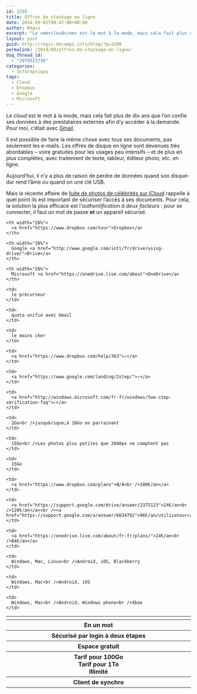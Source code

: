 ```yaml
---
id: 3209
title: Offres de stockage en ligne
date: 2014-09-02T00:47:00+00:00
author: Régis
excerpt: "Le <em>cloud</em> est le mot à la mode, mais cela fait plus de dix ans que l'on confie ses données à des prestataires externes afin d'y accéder à la demande. Aujourd'hui, il est possible de faire la même chose avec tous ses documents, pas seulement les courriers. Les offres de disque en ligne sont devenues très abordables et de plus en plus complètes."
layout: post
guid: http://regis.decamps.info/blog/?p=3209
permalink: /2014/09/offres-de-stockage-en-ligne/
dsq_thread_id:
  - "2979523736"
categories:
  - Informatique
tags:
  - Cloud
  - Dropbox
  - Google
  - Microsoft
---
```

Le _cloud_ est le mot à la mode, mais cela fait plus de dix ans que l&rsquo;on confie ses données à des prestataires externes afin d&rsquo;y accéder à la demande. Pour moi, c&rsquo;était avec [Gmail](http://mail.google.com/).

Il est possible de faire la même chose avec tous ses documents, pas seulement les e-mails. Les offres de disque en ligne sont devenues très abordables – voire gratuites pour les usages peu intensifs – et de plus en plus complètes, avec traitement de texte, tableur, éditeur photo, etc. en ligne.

Aujourd&rsquo;hui, il n&rsquo;y a plus de raison de perdre de données quand son disque-dur rend l&rsquo;âme ou quand on une clé USB.

Mais la récente affaire de [fuite de photos de célébrités sur iCloud](http://mashable.com/2014/08/31/how-safe-is-icloud/ "Mashable: How safe is the cloud?") rappelle à quel point ils est important de sécuriser l&rsquo;accès à ses documents. Pour cela, la solution la plus efficace est l&rsquo;_authentification à deux facteurs_&nbsp;: pour se connecter, il faut un mot de passe **et** un appareil sécurisé.
  
<!--more-->

<table>
  <tr>
    <th width="22%">
    </th>
    
    <th width="26%">
      <a href="https://www.dropbox.com/tour">Dropbox</a>
    </th>
    
    <th width="26%">
      Google <a href="http://www.google.com/intl/fr/drive/using-drive/">Drive</a>
    </th>
    
    <th width="26%">
      Microsoft <a href="https://onedrive.live.com/about">OneDrive</a>
    </th>
  </tr>
  
  <tr>
    <th>
      En un mot
    </th>
    
    <td>
      le précurseur
    </td>
    
    <td>
      quota unifié avec Gmail
    </td>
    
    <td>
      le moins cher
    </td>
  </tr>
  
  <tr>
    <th>
      Sécurisé par login à deux étapes
    </th>
    
    <td>
      <a href="https://www.dropbox.com/help/363">✓</a>
    </td>
    
    <td>
      <a href="https://www.google.com/landing/2step/">✓</a>
    </td>
    
    <td>
      <a href="http://windows.microsoft.com/fr-fr/windows/two-step-verification-faq">✓</a>
    </td>
  </tr>
  
  <tr>
    <th>
      Espace gratuit
    </th>
    
    <td>
      2Go<br />jusqu&rsquo;à 16Go en parrainant
    </td>
    
    <td>
      15Go<br />Les photos plus petites que 2048px ne comptent pas
    </td>
    
    <td>
      15Go
    </td>
  </tr>
  
  <tr>
    <th>
      Tarif pour 100Go<br />Tarif pour 1To<br />Illimité
    </th>
    
    <td>
      <a href="https://www.dropbox.com/plans">N/A<br />100€/an</a>
    </td>
    
    <td>
      <a href="https://support.google.com/drive/answer/2375123">24€/an<br />120€/an</a><br /><a href="https://support.google.com/a/answer/6034782">96€/an/utilisateur</a>
    </td>
    
    <td>
      <a href="https://onedrive.live.com/about/fr-fr/plans/">24€/an<br />84€/an</a>
    </td>
  </tr>
  
  <tr>
    <th>
      Client de synchro
    </th>
    
    <td>
      Windows, Mac, Linux<br />Android, iOS, Blackberry
    </td>
    
    <td>
      Windows, Mac<br />Android, iOS
    </td>
    
    <td>
      Windows, Mac<br />Android, Windows phone<br />Xbox
    </td>
  </tr>
</table>